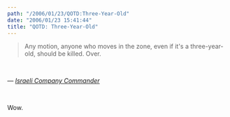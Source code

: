 ```yaml
---
path: "/2006/01/23/QOTD:Three-Year-Old" 
date: "2006/01/23 15:41:44" 
title: "QOTD: Three-Year-Old" 
---
```

<blockquote><p>Any motion, anyone who moves in the zone, even if it's a three-year-old, should be killed. Over.</p></blockquote><br><p>&#8212; <cite><a href="http://harpers.org/InTheZone.html">Israeli Company Commander</a></cite></p><br><p>Wow.</p>